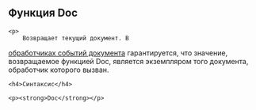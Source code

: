 ﻿<html>
<head>
    <title>Doc</title>
    <link rel="stylesheet" href="../../../../common.css" />
</head>
<body>
    <h2>Функция Doc</h2>

    <p>
        Возвращает текущий документ. В
<a href="../../../ScriptProcs/DocEvents.html">обработчиках событий документа</a> 
гарантируется, что значение, возвращаемое функцией Doc, является экземпляром того 
документа, обработчик которого вызван.
    </p>

    <h4>Синтаксис</h4>

    <p><strong>Doc</strong></p>
</body>
</html>
